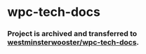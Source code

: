 # wpc-tech-docs

### Project is archived and transferred to [westminsterwooster/wpc-tech-docs](https://github.com/westminsterwooster/wpc-tech-docs).
